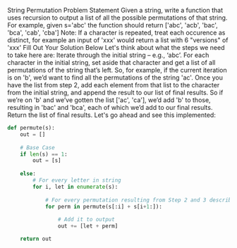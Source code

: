 String Permutation
Problem Statement
Given a string, write a function that uses recursion to output a list of all the possible permutations of that string.
For example, given s='abc' the function should return ['abc', 'acb', 'bac', 'bca', 'cab', 'cba']
Note: If a character is repeated, treat each occurence as distinct, for example an input of 'xxx' would return a list with 6 "versions" of 'xxx'
Fill Out Your Solution Below
Let's think about what the steps we need to take here are:
Iterate through the initial string – e.g., ‘abc’.
For each character in the initial string, set aside that character and get a list of all permutations of the string that’s left. So, for example, if the current iteration is on 'b', we’d want to find all the permutations of the string 'ac'.
Once you have the list from step 2, add each element from that list to the character from the initial string, and append the result to our list of final results. So if we’re on 'b' and we’ve gotten the list ['ac', 'ca'], we’d add 'b' to those, resulting in 'bac' and 'bca', each of which we’d add to our final results.
Return the list of final results.
Let's go ahead and see this implemented:



```python
def permute(s):
    out = []
    
    # Base Case
    if len(s) == 1:
        out = [s]
        
    else:
        # For every letter in string
        for i, let in enumerate(s):
            
            # For every permutation resulting from Step 2 and 3 described above
            for perm in permute(s[:i] + s[i+1:]):
                
                # Add it to output
                out += [let + perm]

    return out
```